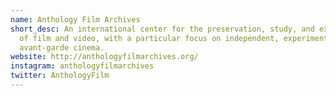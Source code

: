 ```yaml
---
name: Anthology Film Archives
short_desc: An international center for the preservation, study, and exhibition
  of film and video, with a particular focus on independent, experimental, and
  avant-garde cinema.
website: http://anthologyfilmarchives.org/
instagram: anthologyfilmarchives
twitter: AnthologyFilm
---
```

